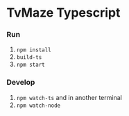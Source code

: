 # TvMaze Typescript

### Run
1. `npm install`
2. `build-ts`
3. `npm start`

### Develop
1.  `npm watch-ts`
and in another terminal
2.  `npm watch-node` 
